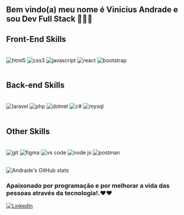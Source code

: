 ## Bem vindo(a) meu nome é Vinicius Andrade e sou Dev Full Stack 👨🏻‍💻

<h2>Front-End Skills</h2>
<div style="display: inline_block"><br/>
  <img align="center" alt="html5" src="https://img.shields.io/badge/HTML5-E34F26?style=for-the-badge&logo=html5&logoColor=white"/>
  <img align="center" alt="css3" src="https://img.shields.io/badge/CSS3-1572B6?style=for-the-badge&logo=css3&logoColor=white"/>
  <img align="center" alt="javascript" src="https://img.shields.io/badge/JavaScript-F7DF1E?style=for-the-badge&logo=javascript&logoColor=black"/>
   <img align="center" alt="react" src="https://img.shields.io/badge/React-20232A?style=for-the-badge&logo=react&logoColor=61DAFB"/>
  <img align="center" alt="bootstrap" src="https://img.shields.io/badge/Bootstrap-563D7C?style=for-the-badge&logo=bootstrap&logoColor=white"/>
</div>
<br>
<h2>Back-end Skills</h2>
<div style="display: inline_block"><br/>
  <img align="center" alt="laravel" src="https://img.shields.io/badge/laravel-%23FF2D20.svg?style=for-the-badge&logo=laravel&logoColor=white"/>
  <img align="center" alt="php" src="https://img.shields.io/badge/PHP-777BB4?style=for-the-badge&logo=php&logoColor=white"/>
  <img align="center" alt="dotnet" src="https://img.shields.io/badge/.NET-5C2D91?style=for-the-badge&logo=.net&logoColor=white"/>
  <img align="center" alt="c#" src="https://img.shields.io/badge/C%23-239120?style=for-the-badge&logo=c-sharp&logoColor=white"/>
  <img align="center" alt="mysql" src="https://img.shields.io/badge/MySQL-00000F?style=for-the-badge&logo=mysql&logoColor=white"/>
</div>
<br>
<h2>Other Skills</h2>
<div style="display: inline_block"><br/>
  <img align="center" alt="git" src="https://img.shields.io/badge/GIT-E44C30?style=for-the-badge&logo=git&logoColor=white"/>
  <img align="center" alt="figma" src="https://img.shields.io/badge/Figma-696969?style=for-the-badge&logo=figma&logoColor=figma"/>
  <img align="center" alt="vs code" src="https://img.shields.io/badge/Vscode-007ACC?style=for-the-badge&logo=visual-studio-code&logoColor=white"/>
  <img align="center" alt="node js" src="https://img.shields.io/badge/node.js-6DA55F?style=for-the-badge&logo=node.js&logoColor=white"/>
  <img align="center" alt="postman" src="https://img.shields.io/badge/Postman-FF6C37.svg?style=for-the-badge&logo=Postman&logoColor=white"/>
</div>
<br>

![Andrade's GitHub stats](https://github-readme-stats.vercel.app/api?username=johnAndrade65&show_icons=true&theme=dark)

### Apaixonado por programação e por melhorar a vida das pessoas através da tecnologia!.❤❤

[![LinkedIn](https://img.shields.io/badge/LinkedIn-0077B5?style=for-the-badge&logo=linkedin&logoColor=white)](https://www.linkedin.com/in/vinicius-andrade-ab5706229/)

